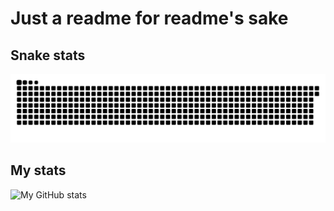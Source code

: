 # Just a readme for readme's sake

## Snake stats

<p align="center">
  <img src="https://github.com/mlm-games/.github/blob/output/github-contribution-grid-snake-dark.svg" alt="GitHub Contribution Snake" />
</p>

## My stats

![My GitHub stats](https://github-readme-stats.vercel.app/api?username=mlm-games&show_icons=true&theme=radical)
